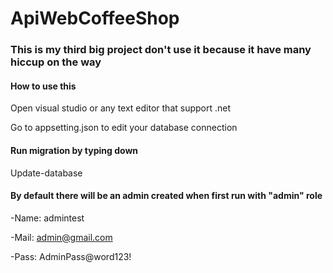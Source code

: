 # ApiWebCoffeeShop

### This is my third big project don't use it because it have many hiccup on the way

#### How to use this

Open visual studio or any text editor that support .net

Go to appsetting.json to edit your database connection

#### Run migration by typing down

Update-database

#### By default there will be an admin created when first run with "admin" role

-Name: admintest

-Mail: admin@gmail.com

-Pass: AdminPass@word123!